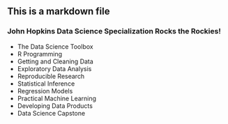 ## This is a markdown file

### John Hopkins Data Science Specialization Rocks the Rockies!

* The Data Science Toolbox
* R Programming
* Getting and Cleaning Data
* Exploratory Data Analysis
* Reproducible Research
* Statistical Inference
* Regression Models
* Practical Machine Learning
* Developing Data Products
* Data Science Capstone
